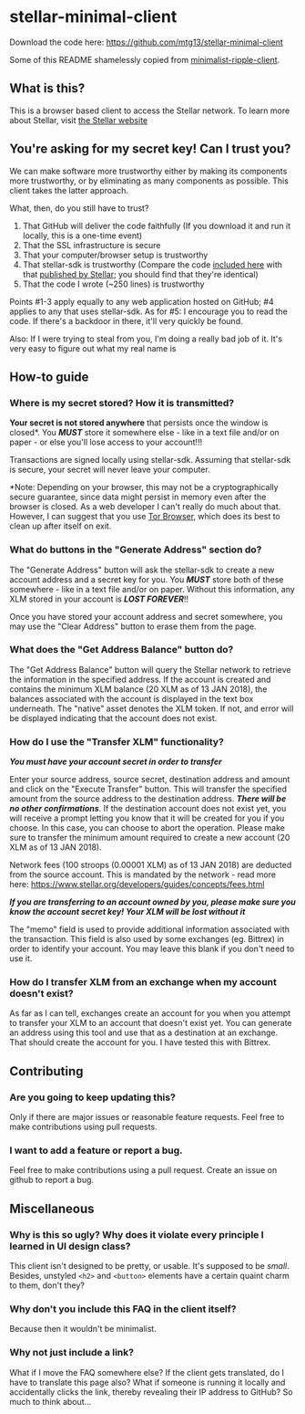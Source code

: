 # stellar-minimal-client

Download the code here: https://github.com/mtg13/stellar-minimal-client

Some of this README shamelessly copied from [minimalist-ripple-client](https://github.com/jatchili/minimalist-ripple-client).

## What is this?

This is a browser based client to access the Stellar network. To learn more about Stellar, visit [the Stellar website](https://www.stellar.org/how-it-works/stellar-basics/)

## You're asking for my secret key! Can I trust you?

We can make software more trustworthy either by making its components more trustworthy, or by eliminating as many components as possible. This client takes the latter approach.

What, then, do you still have to trust?

1. That GitHub will deliver the code faithfully (If you download it and run it locally, this is a one-time event)
2. That the SSL infrastructure is secure
3. That your computer/browser setup is trustworthy
4. That stellar-sdk is trustworthy (Compare the code [included here](https://github.com/mtg13/stellar-minimal-client/blob/master/index.html#L70-L89) with that [published by Stellar](https://github.com/stellar/bower-js-stellar-sdk); you should find that they're identical)
5. That the code I wrote (~250 lines) is trustworthy

Points #1-3 apply equally to any web application hosted on GitHub; #4 applies to any that uses stellar-sdk. As for #5: I encourage you to read the code. If there's a backdoor in there, it'll very quickly be found.

Also: If I were trying to steal from you, I'm doing a really bad job of it. It's very easy to figure out what my real name is

## How-to guide


### Where is my secret stored? How it is transmitted?

**Your secret is not stored anywhere** that persists once the window is closed\*. You ***MUST*** store it somewhere else - like in a text file and/or on paper - or else you'll lose access to your account!!!

Transactions are signed locally using stellar-sdk. Assuming that stellar-sdk is secure, your secret will never leave your computer.

\*Note: Depending on your browser, this may not be a cryptographically secure guarantee, since data might persist in memory even after the browser is closed. As a web developer I can't really do much about that. However, I can suggest that you use [Tor Browser](https://www.torproject.org/download/download), which does its best to clean up after itself on exit.

### What do buttons in the "Generate Address" section do?

The "Generate Address" button will ask the stellar-sdk to create a new account address and a secret key for you. You ***MUST*** store both of these somewhere - like in a text file and/or on paper. Without this information, any XLM stored in your account is ***LOST FOREVER***!!

Once you have stored your account address and secret somewhere, you may use the "Clear Address" button to erase them from the page.

### What does the "Get Address Balance" button do?

The "Get Address Balance" button will query the Stellar network to retrieve the information in the specified address. If the account is created and contains the minimum XLM balance (20 XLM as of 13 JAN 2018), the balances associated with the account is displayed in the text box underneath. The "native" asset denotes the XLM token. If not, and error will be displayed indicating that the account does not exist.

### How do I use the "Transfer XLM" functionality?


***You must have your account secret in order to transfer***

Enter your source address, source secret, destination address and amount and click on the "Execute Transfer" button. This will transfer the specified amount from the source address to the destination address. ***There will be no other confirmations***. If the destination account does not exist yet, you will receive a prompt letting you know that it will be created for you if you choose. In this case, you can choose to abort the operation. Please make sure to transfer the minimum amount required to create a new account (20 XLM as of 13 JAN 2018).

Network fees (100 stroops (0.00001 XLM) as of 13 JAN 2018) are deducted from the source account. This is mandated by the network - read more here: https://www.stellar.org/developers/guides/concepts/fees.html

***If you are transferring to an account owned by you, please make sure you know the account secret key! Your XLM will be lost without it***

The "memo" field is used to provide additional information associated with the transaction. This field is also used by some exchanges (eg. Bittrex) in order to identify your account. You may leave this blank if you don't need to use it.

### How do I transfer XLM from an exchange when my account doesn't exist?

As far as I can tell, exchanges create an account for you when you attempt to transfer your XLM to an account that doesn't exist yet. You can generate an address using this tool and use that as a destination at an exchange. That should create the account for you. I have tested this with Bittrex.

## Contributing

### Are you going to keep updating this?

Only if there are major issues or reasonable feature requests. Feel free to make contributions using pull requests.

### I want to add a feature or report a bug.

Feel free to make contributions using a pull request. Create an issue on github to report a bug.

## Miscellaneous

### Why is this so ugly? Why does it violate every principle I learned in UI design class?

This client isn't designed to be pretty, or usable. It's supposed to be *small*. Besides, unstyled `<h2>` and `<button>` elements have a certain quaint charm to them, don't they?

### Why don't you include this FAQ in the client itself?

Because then it wouldn't be minimalist.

### Why not just include a link?

What if I move the FAQ somewhere else? If the client gets translated, do I have to translate this page also? What if someone is running it locally and accidentally clicks the link, thereby revealing their IP address to GitHub? So much to think about...
